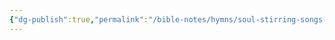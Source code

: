 ```yaml
---
{"dg-publish":true,"permalink":"/bible-notes/hymns/soul-stirring-songs-and-hymns/springs-of-living-water/","title":"Springs of Living Water"}
---
```



